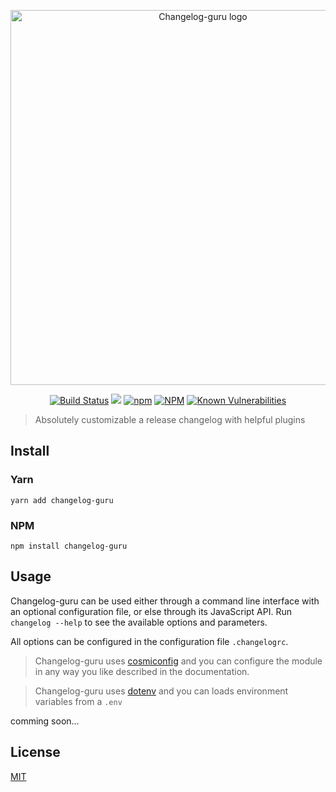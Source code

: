 <p align="center"><img width="600" src="https://cdn.jsdelivr.net/gh/keindev/changelog-guru/media/logo.svg" alt="Changelog-guru logo"></p>

<p align="center">
    <a href="https://travis-ci.org/keindev/changelog-guru"><img src="https://travis-ci.org/keindev/changelog-guru.svg?branch=master" alt="Build Status"></a>
    <a href="https://codecov.io/gh/keindev/changelog-guru"><img src="https://codecov.io/gh/keindev/changelog-guru/branch/master/graph/badge.svg" /></a>
    <a href="https://www.npmjs.com/package/changelog-guru"><img alt="npm" src="https://img.shields.io/npm/v/changelog-guru.svg"></a>
    <a href="https://www.npmjs.com/package/changelog-guru"><img alt="NPM" src="https://img.shields.io/npm/l/changelog-guru.svg"></a>
    <a href="https://snyk.io/test/github/keindev/changelog-guru?targetFile=package.json"><img src="https://snyk.io/test/github/keindev/changelog-guru/badge.svg?targetFile=package.json" alt="Known Vulnerabilities" data-canonical-src="https://snyk.io/test/github/keindev/changelog-guru?targetFile=package.json" style="max-width:100%;"></a>
</p>

> Absolutely customizable a release changelog with helpful plugins

## Install

### Yarn

```console
yarn add changelog-guru
```

### NPM

```console
npm install changelog-guru
```

## Usage

Changelog-guru can be used either through a command line interface with an optional configuration file, or else through its JavaScript API. Run `changelog --help` to see the available options and parameters.

All options can be configured in the configuration file `.changelogrc`.

> Changelog-guru uses [cosmiconfig](https://www.npmjs.com/package/cosmiconfig) and you can configure the module in any way you like described in the documentation.

> Changelog-guru uses [dotenv](https://www.npmjs.com/package/dotenv) and you can loads environment variables from a `.env`

comming soon...

## License

[MIT](LICENSE)
